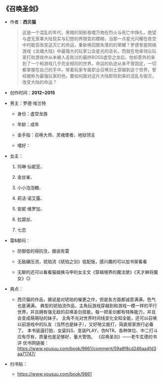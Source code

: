 ## 《召唤圣剑》

- 作者：**西贝猫**
  
    > 这是一个混乱的年代，黑暗的阴影吞噬万物在烈火与死亡中挣扎，绝望与虚无笼罩大陆现实与幻想的界限变的模糊，当那一点星光闪耀在夜空中时能否改变这灭亡的命运，重新唤回那失落的的荣耀？罗德曾是网络游戏《龙魂大陆》中最强大的玩家公会星光的会长，而就在他率领众玩家打败游戏中从未被人击败过的最终BOSS虚空之龙后，他却意外的来到了一个和游戏几乎完全相同的世界。命运的轨迹从来不曾固定，一切都掌握在自己的手中。带着玩家专属职业召唤剑士穿越到这个世界，曾经被称为最强玩家的他，要如何面对这片大陆即将到来的混乱与毁灭，改变大陆的命运？

- 创作时间：**2012~2015**

- 男主：罗德·埃兰特

  * 身份：虚空龙族
  
  * 年龄：成年
  * 金手指：召唤大师、灵魂使者、地狱领主
  * 嗜好：

- 女主：

  1. 玛琳·仙妮亚、

  2. 金丝雀、
  3. 小小泡泡糖、
  4. 莉洁·诺艾露、
  5. 安妮·维罗加、
  6. 拉碧丝、
  7. 七恋

- 雷&郁闷：

  * 防御低的得抗住，据说有雷

  * 无敌碾压流，琥珀流《琥珀之剑》低配版，感兴趣的可以加书架看看

  * 无聊的还可以看看猫娘换马甲的女主文《穿越境界的魔法使》《天才麻将魔女》😏

- 爽点：
  
  * 西贝猫的作品，据说是对琥珀的催更之作，但是各方面都诚意满满，色气也是满满。
  典型的琥珀流作品，主角玩游戏穿越到和游戏一模一样的平行世界，并且拥有强无敌的召唤圣剑技能，每一把圣剑都有特殊能力，并且会变成萌萌哒的妹子。
  主角不光对世界时间线变化全知全能，还可以召唤以前游戏中的队友（当然也是妹子），又好啪又能打，简直居家旅行必备了。
  本书装逼打脸、女装抖S、变装PLAY、伪NTR、各种体位、中二打斗应有尽有，质量也是足够好，量大管饱。
  《召唤圣剑》——老牛玄德的书评
  优书网链接：https://www.yousuu.com/book/9861/comment/59a8f8cd246aa4fd3aa71747/

- 扫书贴：
  
  * <https://www.yousuu.com/book/9861>